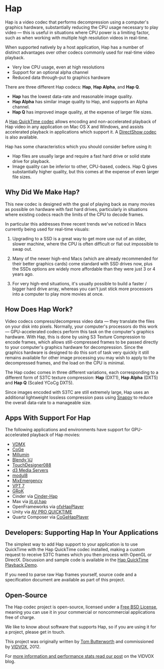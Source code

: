 Hap
====

Hap is a video codec that performs decompression using a computer's graphics hardware, substantially reducing the CPU usage necessary to play video — this is useful in situations where CPU power is a limiting factor, such as when working with multiple high resolution videos in real-time.

When supported natively by a host application, Hap has a number of distinct advantages over other codecs commonly used for real-time video playback.

- Very low CPU usage, even at high resolutions
- Support for an optional alpha channel
- Reduced data through-put to graphics hardware

There are three different Hap codecs: **Hap**, **Hap Alpha**, and **Hap Q**.

- **Hap** has the lowest data-rate and reasonable image quality.
- **Hap Alpha** has similar image quality to Hap, and supports an Alpha channel.
- **Hap Q** has improved image quality, at the expense of larger file sizes.

A [Hap QuickTime codec](http://github.com/vidvox/hap-qt-codec/) allows encoding and non-accelerated playback of Hap video in any application on Mac OS X and Windows, and assists accelerated playback in applications which support it. A [DirectShow codec](http://www.renderheads.com/portfolio/HapDirectShow/) is also available.

Hap has some characteristics which you should consider before using it:

- Hap files are usually large and require a fast hard drive or solid state drive for playback.
- Image quality can be inferior to other, CPU-based, codecs. Hap Q gives substantially higher quality, but this comes at the expense of even larger file sizes.

Why Did We Make Hap?
---

This new codec is designed with the goal of playing back as many movies as possible on hardware with fast hard drives, particularly in situations where existing codecs reach the limits of the CPU to decode frames.

In particular this addresses three recent trends we've noticed in Macs currently being used for real-time visuals:

1. Upgrading to a SSD is a great way to get more use out of an older, slower machine, where the CPU is often difficult or flat out impossible to swap out.

2. Many of the newer high-end Macs (which are already recommended for their better graphics cards) come standard with SSD drives now, plus the SSDs options are widely more affordable than they were just 3 or 4 years ago.

3. For very high-end situations, it's usually possible to build a faster / bigger hard drive array, whereas you can't just stick more processors into a computer to play more movies at once.

How Does Hap Work?
----

Video codecs compress/decompress video data — they translate the files on your disk into pixels. Normally, your computer's processors do this work — GPU-accelerated codecs perform this task on the computer's graphics hardware. With Hap, this is done by using S3 Texture Compression to encode frames, which allows still-compressed frames to be passed directly to your computer's graphics hardware for decompression. Since the graphics hardware is designed to do this sort of task very quickly it still remains available for other image processing you may wish to apply to the decompressed frames, and the load on the CPU is minimal.

The Hap codec comes in three different variations, each corresponding to a different form of S3TC texture compression: 
**Hap** (DXT1), **Hap Alpha** (DXT5) and **Hap Q** (Scaled YCoCg DXT5).

Since images encoded with S3TC are still extremely large, Hap uses an additional lightweight lossless compression pass using [Snappy](http://code.google.com/p/snappy/) to reduce the overall data-rate to a manageable size.

Apps With Support For Hap
----

The following applications and environments have support for GPU-accelerated playback of Hap movies:

- [VDMX](http://www.vidvox.net)
- [CoGe](http://cogevj.hu)
- [Millumin](http://www.millumin.com)
- [Blendy VJ](http://www.blendyvj.com/)
- [TouchDesigner088](http://www.derivative.ca)
- [d3 Media Servers](http://www.d3technologies.com/)
- [modul8](http://www.garagecube.com/)
- [MixEmergency](http://www.inklen.com/mixemergency/)
- [VPT 7](http://hcgilje.wordpress.com/vpt/)
- [GRoK](http://techlife.sg/GRoK/)
- Cinder via [Cinder-Hap](http://github.com/rsodre/Cinder-Hap)
- Max via [jit.gl.hap](http://cycling74.com/toolbox/jit-gl-hap/)
- OpenFrameworks via [ofxHapPlayer](http://github.com/bangnoise/ofxHapPlayer)
- Unity via [AV PRO QUICKTIME](http://www.renderheads.com/portfolio/UnityAVProQuickTime/)
- Quartz Composer via [CoGeHapPlayer](https://github.com/lov/CoGeHapPlayer)

Developers: Supporting Hap In Your Applications
----

The simplest way to add Hap support to your application is to use QuickTime with the Hap QuickTime codec installed, making a custom request to receive S3TC frames which you then process with OpenGL or DirectX. Discussion and sample code is available in the [Hap QuickTime Playback Demo](https://github.com/vidvox/hap-quicktime-playback-demo).

If you need to parse raw Hap frames yourself, source code and a specification document are available as part of this project.

Open-Source
----

The Hap codec project is open-source, licensed under a [Free BSD License](https://github.com/vidvox/hap/blob/master/LICENSE), meaning you can use it in your commercial or noncommercial applications free of charge.

We like to know about software that supports Hap, so if you are using it for a project, please get in touch.

This project was originally written by [Tom Butterworth](http://kriss.cx/tom/) and commissioned by [VIDVOX](http://www.vidvox.net), 2012.

For [more information and performance stats read our post](http://vdmx.vidvox.net/blog/hap) on the VIDVOX blog.

